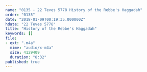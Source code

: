 ```yaml
---
name: "0135 - 22 Teves 5778 History of the Rebbe's Haggadah"
order: "0135"
date: "2018-01-09T00:19:35.000000Z"
hdate: "22 Teves 5778"
title: "History of the Rebbe's Haggadah"
keywords: []
file:
- ext: ".m4a"
  mime: "audio/x-m4a"
  size: 4129409
  duration: "8:32"
published: true
---
```


